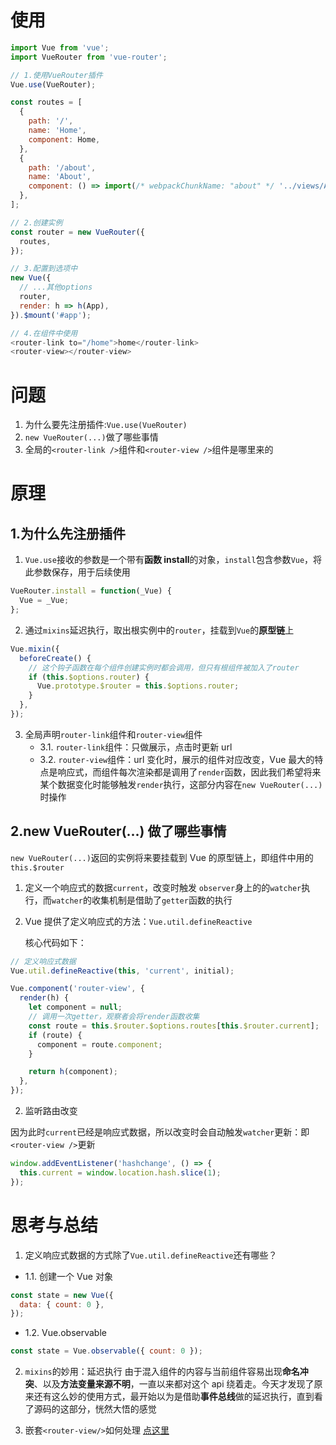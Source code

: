 # 使用

```javascript
import Vue from 'vue';
import VueRouter from 'vue-router';

// 1.使用VueRouter插件
Vue.use(VueRouter);

const routes = [
  {
    path: '/',
    name: 'Home',
    component: Home,
  },
  {
    path: '/about',
    name: 'About',
    component: () => import(/* webpackChunkName: "about" */ '../views/About.vue'),
  },
];

// 2.创建实例
const router = new VueRouter({
  routes,
});

// 3.配置到选项中
new Vue({
  // ...其他options
  router,
  render: h => h(App),
}).$mount('#app');

// 4.在组件中使用
<router-link to="/home">home</router-link>
<router-view></router-view>
```

# 问题

1. 为什么要先注册插件:`Vue.use(VueRouter)`
2. `new VueRouter(...)`做了哪些事情
3. 全局的`<router-link />`组件和`<router-view />`组件是哪里来的

# 原理

## 1.为什么先注册插件

1. `Vue.use`接收的参数是一个带有**函数 install**的对象，`install`包含参数`Vue`，将此参数保存，用于后续使用

```javascript
VueRouter.install = function(_Vue) {
  Vue = _Vue;
};
```

2. 通过`mixins`延迟执行，取出根实例中的`router`，挂载到`Vue`的**原型链**上

```javascript
Vue.mixin({
  beforeCreate() {
    // 这个钩子函数在每个组件创建实例时都会调用，但只有根组件被加入了router
    if (this.$options.router) {
      Vue.prototype.$router = this.$options.router;
    }
  },
});
```

3. 全局声明`router-link`组件和`router-view`组件
   - 3.1. `router-link`组件：只做展示，点击时更新 url
   - 3.2. `router-view`组件：url 变化时，展示的组件对应改变，Vue 最大的特点是响应式，而组件每次渲染都是调用了`render`函数，因此我们希望将来某个数据变化时能够触发`render`执行，这部分内容在`new VueRouter(...)`时操作

## 2.new VueRouter(...) 做了哪些事情

`new VueRouter(...)`返回的实例将来要挂载到 Vue 的原型链上，即组件中用的`this.$router`

1. 定义一个响应式的数据`current`，改变时触发 `observer`身上的的`watcher`执行，而`watcher`的收集机制是借助了`getter`函数的执行
2. Vue 提供了定义响应式的方法：`Vue.util.defineReactive`

   核心代码如下：

```javascript
// 定义响应式数据
Vue.util.defineReactive(this, 'current', initial);

Vue.component('router-view', {
  render(h) {
    let component = null;
    // 调用一次getter，观察者会将render函数收集
    const route = this.$router.$options.routes[this.$router.current];
    if (route) {
      component = route.component;
    }

    return h(component);
  },
});
```

2. 监听路由改变

因为此时`current`已经是响应式数据，所以改变时会自动触发`watcher`更新：即`<router-view />`更新

```javascript
window.addEventListener('hashchange', () => {
  this.current = window.location.hash.slice(1);
});
```

# 思考与总结

1. 定义响应式数据的方式除了`Vue.util.defineReactive`还有哪些？

- 1.1. 创建一个 Vue 对象

```javascript
const state = new Vue({
  data: { count: 0 },
});
```

- 1.2. Vue.observable

```javascript
const state = Vue.observable({ count: 0 });
```

2. `mixins`的妙用：延迟执行
   由于混入组件的内容与当前组件容易出现**命名冲突**、以及**方法变量来源不明**，一直以来都对这个 api 绕着走。今天才发现了原来还有这么妙的使用方式，最开始以为是借助**事件总线**做的延迟执行，直到看了源码的这部分，恍然大悟的感觉

3. 嵌套`<router-view/>`如何处理
   [点这里](https://github.com/vuejs/vue-router/blob/dev/src/components/view.js#L29)
